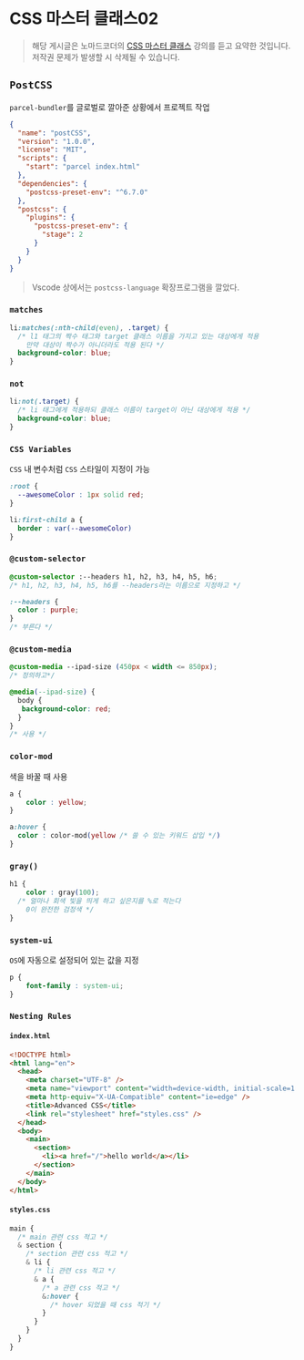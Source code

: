 # CSS 마스터 클래스02

> 해당 게시글은 노마드코더의 [CSS 마스터 클래스](https://academy.nomadcoders.co/courses/enrolled/360503) 강의를 듣고 요약한 것입니다. 저작권 문제가 발생할 시 삭제될 수 있습니다.

## `PostCSS`

`parcel-bundler`를 글로벌로 깔아준 상황에서 프로젝트 작업

```json
{
  "name": "postCSS",
  "version": "1.0.0",
  "license": "MIT",
  "scripts": {
    "start": "parcel index.html"
  },
  "dependencies": {
    "postcss-preset-env": "^6.7.0"
  },
  "postcss": {
    "plugins": {
      "postcss-preset-env": {
        "stage": 2
      }
    }
  }
}
```

> Vscode 상에서는 `postcss-language` 확장프로그램을 깔았다.

### `matches`

```css
li:matches(:nth-child(even), .target) {
  /* l1 태그의 짝수 태그와 target 클래스 이름을 가지고 있는 대상에게 적용
    만약 대상이 짝수가 아니더라도 적용 된다 */
  background-color: blue;
}
```

### `not`

```css
li:not(.target) {
  /* li 태그에게 적용하되 클래스 이름이 target이 아닌 대상에게 적용 */
  background-color: blue;
}
```

### `CSS Variables`

`CSS` 내 변수처럼 `CSS` 스타일이 지정이 가능

```css
:root {
  --awesomeColor : 1px solid red;
}

li:first-child a {
  border : var(--awesomeColor)
}
```

### `@custom-selector`

```css
@custom-selector :--headers h1, h2, h3, h4, h5, h6;
/* h1, h2, h3, h4, h5, h6를 --headers라는 이름으로 지정하고 */

:--headers {
  color : purple;
}
/* 부른다 */
```

### `@custom-media`

```css
@custom-media --ipad-size (450px < width <= 850px);
/* 정의하고*/

@media(--ipad-size) {
  body {
   background-color: red; 
  }
}
/* 사용 */
```

### `color-mod`

색을 바꿀 때 사용

```css
a {
	color : yellow;	
}

a:hover {
  color : color-mod(yellow /* 쓸 수 있는 키워드 삽입 */)
}
```

### `gray()`

```css
h1 {
	color : gray(100);
  /* 얼마나 회색 빛을 띄게 하고 싶은지를 %로 적는다
  	0이 완전한 검정색 */
}
```

### `system-ui`

`OS`에 자동으로 설정되어 있는 값을 지정

```css
p {
	font-family : system-ui;
}
```

### `Nesting Rules`

#### `index.html`

```html
<!DOCTYPE html>
<html lang="en">
  <head>
    <meta charset="UTF-8" />
    <meta name="viewport" content="width=device-width, initial-scale=1.0" />
    <meta http-equiv="X-UA-Compatible" content="ie=edge" />
    <title>Advanced CSS</title>
    <link rel="stylesheet" href="styles.css" />
  </head>
  <body>
    <main>
      <section>
        <li><a href="/">hello world</a></li>
      </section>
    </main>
  </body>
</html>
```

#### `styles.css`

```css
main {
  /* main 관련 css 적고 */
  & section {
    /* section 관련 css 적고 */
    & li {
      /* li 관련 css 적고 */
      & a {
        /* a 관련 css 적고 */
        &:hover {
          /* hover 되었을 때 css 적기 */
        }
      }
    }
  }
}
```

